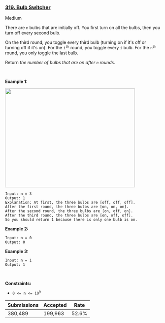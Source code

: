 ### [319. Bulb Switcher](https://leetcode.com/problems/bulb-switcher/?envType=daily-question&envId=2023-04-27)

Medium

There are `` n `` bulbs that are initially off. You first turn on all the bulbs, then you turn off every second bulb.

On the third round, you toggle every third bulb (turning on if it's off or turning off if it's on). For the <code>i<sup>th</sup></code> round, you toggle every `` i `` bulb. For the <code>n<sup>th</sup></code> round, you only toggle the last bulb.

Return _the number of bulbs that are on after `` n `` rounds_.

 

<strong class="example">Example 1:</strong>

<img alt="" src="https://assets.leetcode.com/uploads/2020/11/05/bulb.jpg" style="width: 421px; height: 321px;"/>

```
Input: n = 3
Output: 1
Explanation: At first, the three bulbs are [off, off, off].
After the first round, the three bulbs are [on, on, on].
After the second round, the three bulbs are [on, off, on].
After the third round, the three bulbs are [on, off, off]. 
So you should return 1 because there is only one bulb is on.
```

<strong class="example">Example 2:</strong>

```
Input: n = 0
Output: 0
```

<strong class="example">Example 3:</strong>

```
Input: n = 1
Output: 1
```

 

__Constraints:__

*   <code>0 <= n <= 10<sup>9</sup></code>

| Submissions    | Accepted     | Rate   |
| -------------- | ------------ | ------ |
| 380,489 | 199,963 | 52.6% |